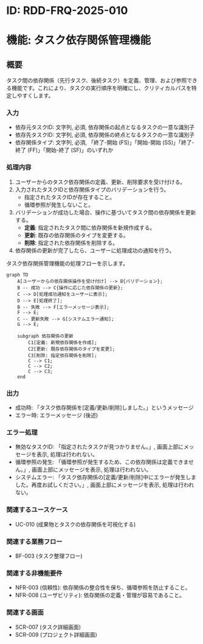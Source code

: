 # ID: RDD-FRQ-2025-010

# 機能: タスク依存関係管理機能

## 概要

タスク間の依存関係（先行タスク、後続タスク）を定義、管理、および参照できる機能です。これにより、タスクの実行順序を明確にし、クリティカルパスを特定しやすくします。

### 入力

- 依存元タスクID: 文字列, 必須, 依存関係の起点となるタスクの一意な識別子
- 依存先タスクID: 文字列, 必須, 依存関係の終点となるタスクの一意な識別子
- 依存関係タイプ: 文字列, 必須, 「終了-開始 (FS)」「開始-開始 (SS)」「終了-終了 (FF)」「開始-終了 (SF)」のいずれか

### 処理内容

1. ユーザーからのタスク依存関係の定義、更新、削除要求を受け付ける。
1. 入力されたタスクIDと依存関係タイプのバリデーションを行う。
   - 指定されたタスクIDが存在すること。
   - 循環参照が発生しないこと。
1. バリデーションが成功した場合、操作に基づいてタスク間の依存関係を更新する。
   - **定義**: 指定されたタスク間に依存関係を新規作成する。
   - **更新**: 既存の依存関係のタイプを変更する。
   - **削除**: 指定された依存関係を削除する。
1. 依存関係の更新が完了したら、ユーザーに処理成功の通知を行う。

タスク依存関係管理機能の処理フローを示します。

```mermaid
graph TD
    A[ユーザーからの依存関係操作を受け付け] --> B{バリデーション};
    B -- 成功 --> C{操作に応じた依存関係の更新};
    C --> D[処理成功通知をユーザーに表示];
    D --> E[処理終了];
    B -- 失敗 --> F[エラーメッセージ表示];
    F --> E;
    C -- 更新失敗 --> G[システムエラー通知];
    G --> E;

    subgraph 依存関係の更新
        C1[定義: 新規依存関係を作成];
        C2[更新: 既存依存関係のタイプを変更];
        C3[削除: 指定依存関係を削除];
        C --> C1;
        C --> C2;
        C --> C3;
    end
```

### 出力

- 成功時: 「タスク依存関係を[定義/更新/削除]しました。」というメッセージ
- エラー時: エラーメッセージ (後述)

### エラー処理

- 無効なタスクID: 「指定されたタスクが見つかりません。」, 画面上部にメッセージを表示, 処理は行われない。
- 循環参照の発生: 「循環参照が発生するため、この依存関係は定義できません。」, 画面上部にメッセージを表示, 処理は行われない。
- システムエラー: 「タスク依存関係の[定義/更新/削除]中にエラーが発生しました。再度お試しください。」, 画面上部にメッセージを表示, 処理は行われない。

### 関連するユースケース

- UC-010 (成果物とタスクの依存関係を可視化する)

### 関連する業務フロー

- BF-003 (タスク整理フロー)

### 関連する非機能要件

- NFR-003 (信頼性): 依存関係の整合性を保ち、循環参照を防止すること。
- NFR-008 (ユーザビリティ): 依存関係の定義・管理が容易であること。

### 関連する画面

- SCR-007 (タスク詳細画面)
- SCR-009 (プロジェクト詳細画面)
